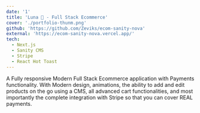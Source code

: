 ```yaml
---
date: '1'
title: 'Luna 🌙 - Full Stack Ecommerce'
cover: './portfolio-thunm.png'
github: 'https://github.com/Zeviks/ecom-sanity-nova'
external: 'https://ecom-sanity-nova.vercel.app/'
tech:
  - Next.js
  - Sanity CMS
  - Stripe
  - React Hot Toast
---
```


A Fully responsive Modern Full Stack Ecommerce application with Payments functionality. With Modern design, animations, the ability to add and edit products on the go using a CMS, all advanced cart functionalities, and most importantly the complete integration with Stripe so that you can cover REAL payments.
